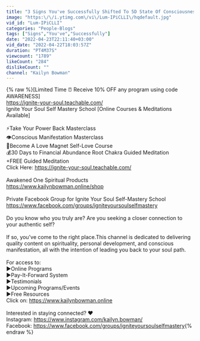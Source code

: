 ```yaml
---
title: "3 Signs You've Successfully Shifted To 5D State Of Consciousness"
image: "https:\/\/i.ytimg.com\/vi\/Lum-IPiCLLI\/hqdefault.jpg"
vid_id: "Lum-IPiCLLI"
categories: "People-Blogs"
tags: ["Signs","You've","Successfully"]
date: "2022-04-23T22:11:40+03:00"
vid_date: "2022-04-22T18:03:57Z"
duration: "PT4M37S"
viewcount: "1789"
likeCount: "284"
dislikeCount: ""
channel: "Kailyn Bowman"
---
```

{% raw %}[Limited Time ⏰ Receive 10% OFF any program using code AWARENESS]<br /><a rel="nofollow" target="blank" href="https://ignite-your-soul.teachable.com/">https://ignite-your-soul.teachable.com/</a><br />Ignite Your Soul Self Mastery School [Online Courses &amp; Meditations Available]<br /><br />⚡Take Your Power Back Masterclass <br />👁️Conscious Manifestation Masterclass<br />🧲Become A Love Magnet Self-Love Course<br />💰30 Days to Financial Abundance Root Chakra Guided Meditation<br />+FREE Guided Meditation<br />Click Here: <a rel="nofollow" target="blank" href="https://ignite-your-soul.teachable.com/">https://ignite-your-soul.teachable.com/</a><br /><br />Awakened One Spiritual Products <br /><a rel="nofollow" target="blank" href="https://www.kailynbowman.online/shop">https://www.kailynbowman.online/shop</a><br /><br />Private Facebook Group for Ignite Your Soul Self-Mastery School<br /><a rel="nofollow" target="blank" href="https://www.facebook.com/groups/igniteyoursoulselfmastery">https://www.facebook.com/groups/igniteyoursoulselfmastery</a><br /><br />Do you know who you truly are? Are you seeking a closer connection to your authentic self?<br /><br />If so, you've come to the right place.This channel is dedicated to delivering quality content on spirituality, personal development, and conscious manifestation, all with the intention of leading you back to your soul path.<br /><br />For access to:<br />►Online Programs<br />►Pay-It-Forward System<br />►Testimonials<br />►Upcoming Programs/Events<br />►Free Resources<br />Click on: <a rel="nofollow" target="blank" href="https://www.kailynbowman.online">https://www.kailynbowman.online</a><br /><br />Interested in staying connected? ❤<br />Instagram: <a rel="nofollow" target="blank" href="https://www.instagram.com/kailyn.bowman/">https://www.instagram.com/kailyn.bowman/</a><br />Facebook: <a rel="nofollow" target="blank" href="https://www.facebook.com/groups/igniteyoursoulselfmastery">https://www.facebook.com/groups/igniteyoursoulselfmastery</a>{% endraw %}
